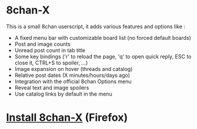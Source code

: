 8chan-X
=======

This is a small 8chan userscript, it adds various features and options like :
 - A fixed menu bar with customizable board list (no forced default boards)
 - Post and image counts
 - Unread post count in tab title
 - Some key bindings ('r' to reload the page, 'q' to open quick reply, ESC to close it, CTRL+S to spoiler, ...)
 - Image expansion on hover (threads and catalog)
 - Relative post dates (X minutes/hours/days ago)
 - Integration with the official 8chan Options menu
 - Reveal text and image spoilers
 - Use catalog links by default in the menu

<h1><a href="https://github.com/tux3/8chan-X/raw/master/8chan-x.user.js">Install 8chan-X</a> (Firefox)</h1>
